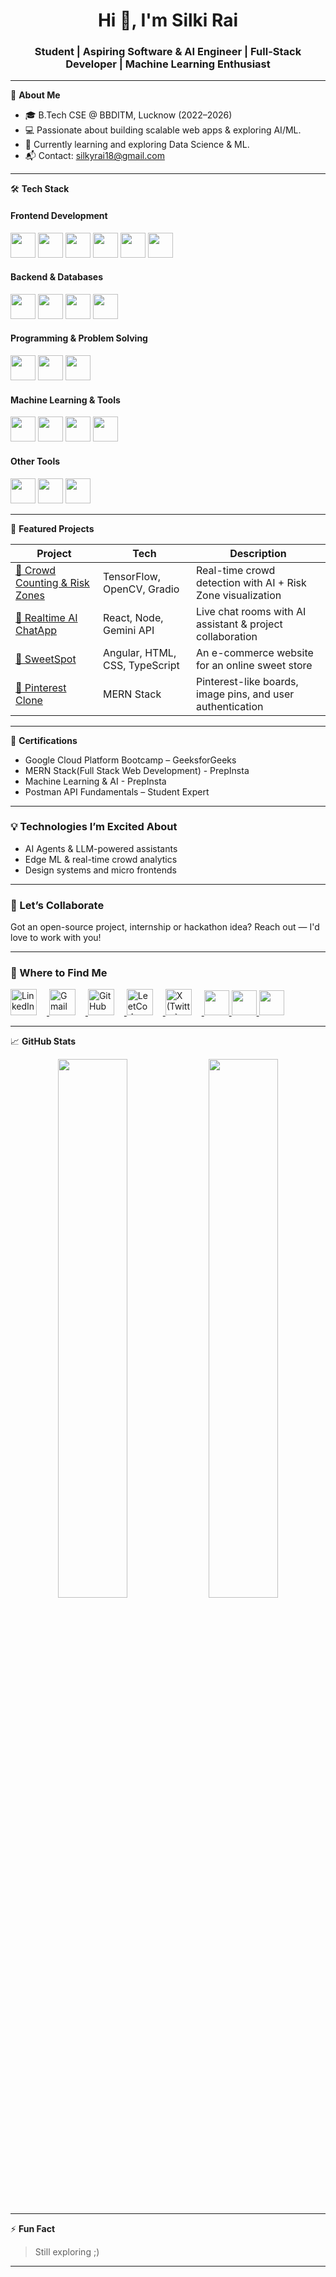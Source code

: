 <!-- GitHub Profile README: silkirai1812 -->

<h1 align="center">Hi 👋, I'm Silki Rai</h1>
<h3 align="center">Student | Aspiring Software & AI Engineer | Full-Stack Developer | Machine Learning Enthusiast 
</h3>

---

🌟 **About Me**

- 🎓 B.Tech CSE @ BBDITM, Lucknow (2022–2026)
- 💻 Passionate about building scalable web apps & exploring AI/ML.
- 🌱 Currently learning and exploring Data Science & ML.
- 📬 Contact: silkyrai18@gmail.com

---

🛠️ **Tech Stack**

<h4>Frontend Development</h4>
<p>
  <img src="https://cdn.jsdelivr.net/gh/devicons/devicon/icons/html5/html5-original.svg" width="40"/>
  <img src="https://cdn.jsdelivr.net/gh/devicons/devicon/icons/css3/css3-original.svg" width="40"/>
  <img src="https://cdn.jsdelivr.net/gh/devicons/devicon/icons/javascript/javascript-original.svg" width="40"/>
  <img src="https://cdn.jsdelivr.net/gh/devicons/devicon/icons/react/react-original.svg" width="40"/>
  <img src="https://cdn.jsdelivr.net/gh/devicons/devicon/icons/angularjs/angularjs-original.svg" width="40"/>
  <img src="https://cdn.jsdelivr.net/gh/devicons/devicon/icons/tailwindcss/tailwindcss.svg" width="40"/>
</p>

<h4>Backend & Databases</h4>
<p>
  <img src="https://cdn.jsdelivr.net/gh/devicons/devicon/icons/nodejs/nodejs-original.svg" width="40"/>
  <img src="https://cdn.jsdelivr.net/gh/devicons/devicon/icons/express/express-original.svg" width="40"/>
  <img src="https://cdn.jsdelivr.net/gh/devicons/devicon/icons/mongodb/mongodb-original.svg" width="40"/>
  <img src="https://cdn.jsdelivr.net/gh/devicons/devicon/icons/mysql/mysql-original.svg" width="40"/>
</p>

<h4>Programming & Problem Solving</h4>
<p>
  <img src="https://cdn.jsdelivr.net/gh/devicons/devicon/icons/java/java-original.svg" width="40"/>
  <img src="https://cdn.jsdelivr.net/gh/devicons/devicon/icons/python/python-original.svg" width="40"/>
  <img src="https://cdn.jsdelivr.net/gh/devicons/devicon/icons/c/c-original.svg" width="40"/>
</p>

<h4>Machine Learning & Tools</h4>
<p>
  <img src="https://cdn.jsdelivr.net/gh/devicons/devicon/icons/tensorflow/tensorflow-original.svg" width="40"/>
  <img src="https://cdn.jsdelivr.net/gh/devicons/devicon/icons/pandas/pandas-original.svg" width="40"/>
  <img src="https://cdn.jsdelivr.net/gh/devicons/devicon/icons/numpy/numpy-original.svg" width="40"/>
  <img src="https://cdn.jsdelivr.net/gh/devicons/devicon/icons/opencv/opencv-original.svg" width="40"/>
</p>

<h4>Other Tools</h4>
<p>
  <img src="https://cdn.jsdelivr.net/gh/devicons/devicon/icons/git/git-original.svg" width="40"/>
  <img src="https://cdn.jsdelivr.net/gh/devicons/devicon/icons/github/github-original.svg" width="40"/>
  <img src="https://cdn.jsdelivr.net/gh/devicons/devicon/icons/googlecloud/googlecloud-original.svg" width="40"/>
</p>

---

🚀 **Featured Projects**

| Project | Tech | Description |
|--------|------|-------------|
| [🧠 Crowd Counting & Risk Zones](https://huggingface.co/spaces/silkirai/crowd-counting) | TensorFlow, OpenCV, Gradio | Real-time crowd detection with AI + Risk Zone visualization |
| [💬 Realtime AI ChatApp](https://github.com/silkirai1812/realtimeAIChatApp) | React, Node, Gemini API | Live chat rooms with AI assistant & project collaboration |
| [🎂 SweetSpot](https://github.com/silkirai1812/SweetSpot) | Angular, HTML, CSS, TypeScript | An e-commerce website for an online sweet store |
| [📌 Pinterest Clone](https://github.com/silkirai1812/PinterestClone) | MERN Stack | Pinterest-like boards, image pins, and user authentication |

---

📜 **Certifications**
- Google Cloud Platform Bootcamp – GeeksforGeeks
- MERN Stack(Full Stack Web Development) - PrepInsta
- Machine Learning & AI - PrepInsta
- Postman API Fundamentals – Student Expert

---

### 💡 Technologies I’m Excited About
- AI Agents & LLM-powered assistants
- Edge ML & real-time crowd analytics
- Design systems and micro frontends

___

### 🤝 Let’s Collaborate
Got an open-source project, internship or hackathon idea?
Reach out — I'd love to work with you!

___


### 📡 Where to Find Me

<p align="left">
  <a href="https://www.linkedin.com/in/silki-rai" target="_blank">
    <img src="https://cdn.jsdelivr.net/gh/devicons/devicon/icons/linkedin/linkedin-original.svg" alt="LinkedIn" width="42" height="42" style="margin-right:16px;"/>
  </a>
  <a href="mailto:silkyrai18@gmail.com" target="_blank">
    <img src="https://upload.wikimedia.org/wikipedia/commons/7/7e/Gmail_icon_%282020%29.svg" alt="Gmail" width="42" height="42" style="margin-right:16px;"/>
  </a>
<!--   <a href="https://discord.com/users/silkirai" target="_blank">
    <img src="https://cdn.jsdelivr.net/gh/devicons/devicon/icons/discord/discord-original.svg" alt="Discord" width="42" height="42" style="margin-right:16px;"/>
  </a> -->
  <a href="https://github.com/silkirai1812" target="_blank">
    <img src="https://cdn.jsdelivr.net/gh/devicons/devicon/icons/github/github-original.svg" alt="GitHub" width="42" height="42" style="margin-right:16px;"/>
  </a>
  <a href="https://leetcode.com/u/silkii18/" target="_blank">
    <img src="https://upload.wikimedia.org/wikipedia/commons/1/19/LeetCode_logo_black.png" alt="LeetCode" width="42" height="42" style="margin-right:16px;"/>
  </a>
  <a href="https://x.com/silki_rai" target="_blank">
    <img src="https://cdn.jsdelivr.net/gh/simple-icons/simple-icons/icons/x.svg" alt="X (Twitter)" width="42" height="42" style="margin-right:16px;"/>
  </a>
<!--   <a href="https://hashnode.com/@silki" target="_blank">
    <img src="https://upload.wikimedia.org/commons/1/1f/Hashnode_logo.svg" alt="Hashnode" width="42" height="42" style="margin-right:16px;"/>
  </a> -->
  <a href="https://discord.com/users/silkirai" target="_blank">
    <img src="https://img.shields.io/badge/-1E1E1E?logo=discord&logoColor=5865F2&style=flat-square" width="40" height="40" />
  </a>
  <a href="https://x.com/silki_rai" target="_blank">
    <img src="https://img.shields.io/badge/-1E1E1E?logo=x&logoColor=1DA1F2&style=flat-square" width="40" height="40" />
  </a>
  <a href="https://hashnode.com/@silki" target="_blank">
    <img src="https://img.shields.io/badge/-1E1E1E?logo=hashnode&logoColor=2962FF&style=flat-square" width="40" height="40" />
  </a>
</p>

---

📈 **GitHub Stats**

<p align="center">
  <img src="https://github-readme-stats.vercel.app/api?username=silkirai1812&show_icons=true&theme=tokyonight" width="47%" />
  <img src="https://github-readme-streak-stats.herokuapp.com?user=silkirai1812&theme=tokyonight" width="47%" />
</p>

---

⚡ **Fun Fact**  
> Still exploring ;)

---
